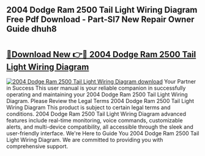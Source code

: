## 2004 Dodge Ram 2500 Tail Light Wiring Diagram Free Pdf Download - Part-SI7 New Repair Owner Guide dhuh8

# <h2><a href="http://dfj33s.blite.top/?on=2004+Dodge+Ram+2500+Tail+Light+Wiring+Diagram">🔗Download New 👉🔴 2004 Dodge Ram 2500 Tail Light Wiring Diagram</a></h2>

[![2004 Dodge Ram 2500 Tail Light Wiring Diagram download](https://i.imgur.com/lujVjoI.png)](http://dfj33s.blite.top/?on=2004+Dodge+Ram+2500+Tail+Light+Wiring+Diagram)
Your Partner in Success This user manual is your reliable companion in successfully operating and maintaining your 2004 Dodge Ram 2500 Tail Light Wiring Diagram. Please Review the Legal Terms 2004 Dodge Ram 2500 Tail Light Wiring Diagram This product is subject to certain legal terms and conditions. 2004 Dodge Ram 2500 Tail Light Wiring Diagram advanced features include real-time monitoring, voice commands, customizable alerts, and multi-device compatibility, all accessible through the sleek and user-friendly interface. We're Here to Guide You 2004 Dodge Ram 2500 Tail Light Wiring Diagram. We are committed to providing you with comprehensive support.
